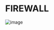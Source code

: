 # FIREWALL

![image](https://user-images.githubusercontent.com/106750453/215929969-8fe2cc5d-34a9-424b-8f34-4fe270797fb5.png)

